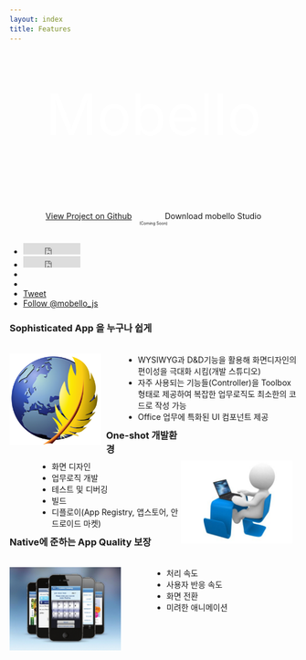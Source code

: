 ```yaml
---
layout: index
title: Features
---
```


<div align="center">
		<div style="color: white; font-size: 100px; height: 200px; padding-top: 50px">
			Mobello</div>
		<div style="margin-top: 30px">
			<a href="https://github.com/mobello/mobello" class="btn btn-large"
				style="padding-top: 20px; padding-bottom: 20px">View Project on Github</a>
			<div style="display: inline-block; width: 50px">
			</div>
			<a class="btn btn-primary btn-large">Download mobello Studio
				<div style="font-size: 50%">
				(Coming Soon)
			</div>
			</a>
		</div>
</div>
<div id="fb-root">
</div>
<script>
	(function(d, s, id) {
		var js, fjs = d.getElementsByTagName(s)[0];
		if (d.getElementById(id))
			return;
		js = d.createElement(s);
		js.id = id;
		js.src = "//connect.facebook.net/ko_KR/all.js#xfbml=1";
		fjs.parentNode.insertBefore(js, fjs);
	}(document, 'script', 'facebook-jssdk'));
</script>
<ul class="quick-links" style="margin-top: 30px">
	<li>
	<iframe
			src="http://markdotto.github.com/github-buttons/github-btn.html?user=mobello&repo=mobello&type=watch&count=true"
			allowtransparency="true" frameborder="0" scrolling="0" width="100px" height="20px">
	</iframe>
	</li>
	<li>
	<iframe
			src="http://markdotto.github.com/github-buttons/github-btn.html?user=mobello&repo=mobello&type=fork&count=true"
			allowtransparency="true" frameborder="0" scrolling="0" width="100px" height="20px">
	</iframe>
	</li>
	<li>
		<!-- Place this tag where you want the +1 button to render -->
		<div class="g-plusone" data-href="http://mobello.github.com"
			style="display: inline-block;">
		</div> <!-- Place this render call where appropriate -->
		<script type="text/javascript">
			(function() {
				var po = document.createElement('script');
				po.type = 'text/javascript';
				po.async = true;
				po.src = 'https://apis.google.com/js/plusone.js';
				var s = document.getElementsByTagName('script')[0];
				s.parentNode.insertBefore(po, s);
			})();
		</script>
	</li>
	<li>
		<div class="fb-like" data-href="http://mobello.github.com" data-send="false"
			data-layout="button_count" data-width="30" data-show-faces="true">
		</div>
	</li>
	<li>
	<a href="https://twitter.com/share" class="twitter-share-button"
		data-url="http://mobello.github.com" data-via="mobello_js">Tweet</a> 
	<script>
			!function(d, s, id) {
				var js, fjs = d.getElementsByTagName(s)[0];
				if (!d.getElementById(id)) {
					js = d.createElement(s);
					js.id = id;
					js.src = "//platform.twitter.com/widgets.js";
					fjs.parentNode.insertBefore(js, fjs);
				}
			}(document, "script", "twitter-wjs");
		</script>
	</li>
	<li>
	<a href="https://twitter.com/mobello_js" class="twitter-follow-button"
		data-show-count="false">Follow @mobello_js</a> 
	<script>
			!function(d, s, id) {
				var js, fjs = d.getElementsByTagName(s)[0];
				if (!d.getElementById(id)) {
					js = d.createElement(s);
					js.id = id;
					js.src = "//platform.twitter.com/widgets.js";
					fjs.parentNode.insertBefore(js, fjs);
				}
			}(document, "script", "twitter-wjs");
		</script>
	</li>
</ul>
<div class="row" style="margin-top: 20px">
	<div class="span12 feature-box">
		<h3 style="height: 41px;">
		Sophisticated App 을 누구나 쉽게
		</h3>
		<img alt="" src="/img/kompozer-0-8b1-icon.png"
			style="width: 160px; float: left; margin-right: 9px; margin-left: 0px; margin-bottom: 0px; margin-top: 0px">
		<ul
			style="height: 107px; margin-right: 0px; margin-left: 201px; margin-bottom: 16px; margin-top: 16px">
			<li>WYSIWYG과 D&D기능을 활용해 화면디자인의 편이성을 극대화 시킴(개발 스튜디오)
			</li>
			<li>자주 사용되는 기능들(Controller)을 Toolbox형태로 제공하여 복잡한 업무로직도 최소한의
				코드로 작성 가능
			</li>
			<li>Office 업무에 특화된 UI 컴포넌트 제공
			</li>
		</ul>
	</div>
</div>
<div class="row" style="margin-top: 20px">
	<div class="span12 feature-box">
		<h3 style="width: 300px; height: 41px;">One-shot 개발환경
		</h3>
		<img alt="" src="/img/typing-computer-1.jpg"
			style="position: static; height: auto; width: 195px; float: right; margin-right: 9px; margin-left: 0px; margin-bottom: 0px; margin-top: 0px">
		<ul
			style="width: 442px; height: 107px; margin-right: 0px; margin-left: 50px; margin-bottom: 16px; margin-top: 16px">
			<li>화면 디자인
			</li>
			<li>업무로직 개발
			</li>
			<li>테스트 및 디버깅
			</li>
			<li>빌드
			</li>
			<li>디플로이(App Registry, 앱스토어, 안드로이드 마켓)
			</li>
		</ul>
	</div>
</div>
<div class="row" style="margin-top: 20px">
	<div class="span12 feature-box">
		<h3 style="height: 41px;">Native에 준하는 App Quality 보장</h3>
		<img alt="" src="/img/Bord Gais App.jpg"
			style="width: 195px; float: left; margin-right: 9px; margin-left: 0px; margin-bottom: 0px; margin-top: 0px">
		<ul
			style="width: 442px; height: 107px; margin-right: 0px; margin-left: 251px; margin-bottom: 16px; margin-top: 16px">
			<li>처리 속도
			</li>
			<li>사용자 반응 속도
			</li>
			<li>화면 전환
			</li>
			<li>미려한 애니메이션
			</li>
		</ul>
	</div>
</div>